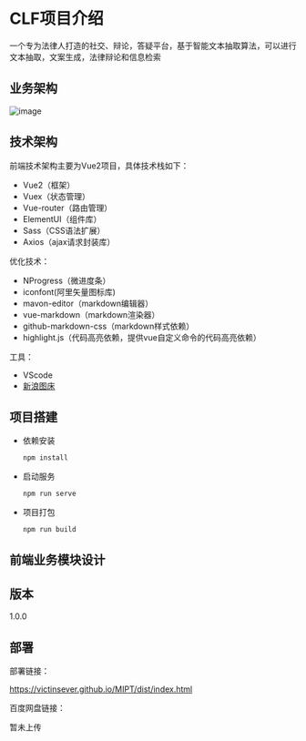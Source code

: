 # CLF项目介绍
一个专为法律人打造的社交、辩论，答疑平台，基于智能文本抽取算法，可以进行文本抽取，文案生成，法律辩论和信息检索

## 业务架构
![image](https://tva2.sinaimg.cn/large/008cs7isly8h868p6sbtoj313x0u0dja.jpg)


## 技术架构
前端技术架构主要为Vue2项目，具体技术栈如下：

- Vue2（框架）
- Vuex（状态管理）
- Vue-router（路由管理）
- ElementUI（组件库）
- Sass（CSS语法扩展）
- Axios（ajax请求封装库）

优化技术：

- NProgress（微进度条）
- iconfont(阿里矢量图标库)
- mavon-editor（markdown编辑器）
- vue-markdown（markdown渲染器）
- github-markdown-css（markdown样式依赖）
- highlight.js（代码高亮依赖，提供vue自定义命令的代码高亮依赖）

工具：

- VScode
- [新浪图床](https://pic.gimhoy.com/)

## 项目搭建

- 依赖安装

  ```bash 依赖安装
  npm install
  ```

- 启动服务

  ```bash 启动服务
  npm run serve
  ```

- 项目打包

  ```bash 项目打包
  npm run build
  ```

## 前端业务模块设计



## 版本
1.0.0

## 部署

部署链接：

https://victinsever.github.io/MIPT/dist/index.html

百度网盘链接：

暂未上传
